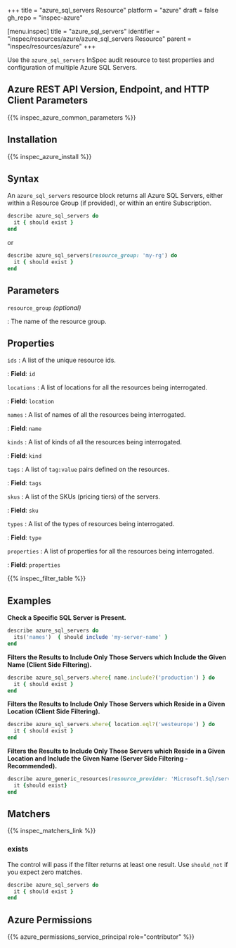 +++
title = "azure_sql_servers Resource"
platform = "azure"
draft = false
gh_repo = "inspec-azure"

[menu.inspec]
title = "azure_sql_servers"
identifier = "inspec/resources/azure/azure_sql_servers Resource"
parent = "inspec/resources/azure"
+++

Use the `azure_sql_servers` InSpec audit resource to test properties and configuration of multiple Azure SQL Servers.

## Azure REST API Version, Endpoint, and HTTP Client Parameters

{{% inspec_azure_common_parameters %}}

## Installation

{{% inspec_azure_install %}}

## Syntax

An `azure_sql_servers` resource block returns all Azure SQL Servers, either within a Resource Group (if provided), or within an entire Subscription.
```ruby
describe azure_sql_servers do
  it { should exist }
end
```
or
```ruby
describe azure_sql_servers(resource_group: 'my-rg') do
  it { should exist }
end
```

## Parameters

`resource_group` _(optional)_

: The name of the resource group.

## Properties

`ids`
: A list of the unique resource ids.

: **Field**: `id`

`locations`
: A list of locations for all the resources being interrogated.

: **Field**: `location`

`names`
: A list of names of all the resources being interrogated.

: **Field**: `name`

`kinds`
: A list of kinds of all the resources being interrogated.

: **Field**: `kind`

`tags`
: A list of `tag:value` pairs defined on the resources.

: **Field**: `tags`

`skus`
: A list of the SKUs (pricing tiers) of the servers.

: **Field**: `sku`

`types`
: A list of the types of resources being interrogated.

: **Field**: `type`

`properties`
: A list of properties for all the resources being interrogated.

: **Field**: `properties`

{{% inspec_filter_table %}}

## Examples

**Check a Specific SQL Server is Present.**

```ruby
describe azure_sql_servers do
  its('names')  { should include 'my-server-name' }
end
```

**Filters the Results to Include Only Those Servers which Include the Given Name (Client Side Filtering).**

```ruby
describe azure_sql_servers.where{ name.include?('production') } do
  it { should exist }
end
```

**Filters the Results to Include Only Those Servers which Reside in a Given Location (Client Side Filtering).**

```ruby
describe azure_sql_servers.where{ location.eql?('westeurope') } do
  it { should exist }
end
```    
**Filters the Results to Include Only Those Servers which Reside in a Given Location and Include the Given Name (Server Side Filtering - Recommended).**

```ruby
describe azure_generic_resources(resource_provider: 'Microsoft.Sql/servers', substring_of_name: 'production', location: 'westeurope') do
  it {should exist}  
end
```

## Matchers

{{% inspec_matchers_link %}}

### exists

The control will pass if the filter returns at least one result. Use `should_not` if you expect zero matches.
```ruby
describe azure_sql_servers do
  it { should exist }
end
```

## Azure Permissions

{{% azure_permissions_service_principal role="contributor" %}}
